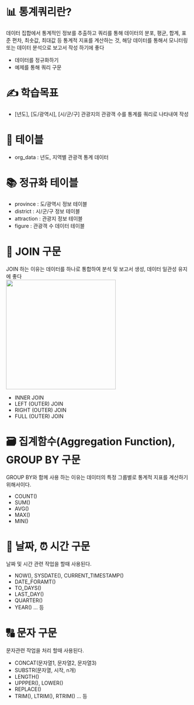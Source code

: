 # 📊 통계쿼리란? 
 데이터 집합에서 통계적인 정보를 추출하고 쿼리를 통해 데이터의 분포, 평균, 합계, 표준 편차, 최솟값, 최대값 등 통계적 지표를 계산하는 것, 해당 데이터를 통해서 모니터링 또는 데이터 분석으로 보고서 작성 하기에 좋다 
- 데이터를 정규화하기
- 예제를 통해 쿼리 구문

# ✍️ 학습목표
- [년도], [도/광역시], [시/군/구] 관광지의 관광객 수를 통계를 쿼리로 나타내여 작성

# 📖 테이블
- org_data : 년도, 지역별 관광객 통계 데이터 

# 📚 정규화 테이블
- province : 도/광역시 정보 테이블
- district : 시/군/구 정보 테이블
- attraction : 관광지 정보 테이블
- figure : 관광객 수 데이터 테이블

# 🔗 JOIN 구문
JOIN 하는 이유는 데이터를 하나로 통합하여 분석 및 보고서 생성, 데이터 일관성 유지에 좋다  
<img src="https://github.com/InitTester/statistical-query_mysql/assets/143479869/c27d85c9-86ed-4aa7-92b0-9dde7a0f14ff" width=300 height=300>
- INNER JOIN
- LEFT (OUTER) JOIN
- RIGHT (OUTER) JOIN
- FULL (OUTER) JOIN

# 🗃️ 집계함수(Aggregation Function), GROUP BY 구문
GROUP BY와 함께 사용 하는 이유는 데이터의 특정 그룹별로 통계적 지표를 계산하기 위해서이다.
- COUNT()
- SUM()
- AVG()
- MAX()
- MIN()

# 📆 날짜, ⏰ 시간 구문
날짜 및 시간 관련 작업을 할때 사용된다.
- NOW(), SYSDATE(), CURRENT_TIMESTAMP()
- DATE_FORAMT()
- TO_DAYS()
- LAST_DAY()
- QUARTER()
- YEAR()
  ... 등

# 🔠 문자 구문
문자관련 작업을 처리 할때 사용된다.
- CONCAT(문자열1, 문자열2, 문자열3)
- SUBSTR(문자열, 시작, n개)
- LENGTH()
- UPPPER(), LOWER()
- REPLACE()
- TRIM(), LTRIM(), RTRIM()
  ... 등

